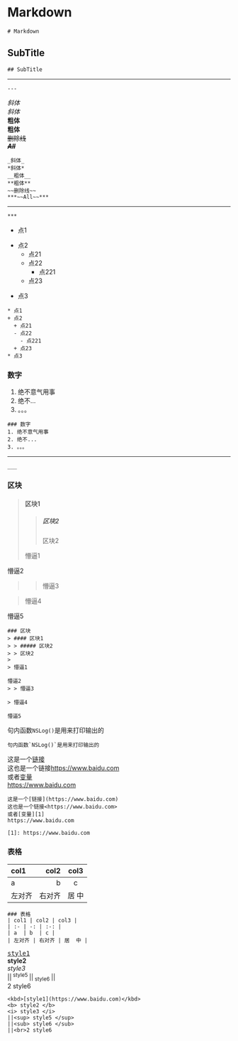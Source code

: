 # Markdown
```
# Markdown
```
## SubTitle
```
## SubTitle
```
---
```
---
```
_斜体_  
*斜体*  
__粗体__  
**粗体**  
~~删除线~~  
***~~All~~***  
```
_斜体_  
*斜体*  
__粗体__  
**粗体**  
~~删除线~~  
***~~All~~***  
```
***
```
***
```
* 点1
+ 点2
  + 点21
  - 点22
    - 点221
  + 点23
* 点3
```
* 点1
+ 点2
  + 点21
  - 点22
    - 点221
  + 点23
* 点3
```
### 数字
1. 绝不意气用事
2. 绝不...
3. 。。。
```
### 数字
1. 绝不意气用事
2. 绝不...
3. 。。。
```
___
```
___
```
### 区块
> #### 区块1
> > ##### 区块2  
> > 区块2  
>
> 懵逼1

懵逼2
> > 懵逼3

> 懵逼4

懵逼5
```
### 区块
> #### 区块1
> > ##### 区块2  
> > 区块2  
>
> 懵逼1

懵逼2
> > 懵逼3

> 懵逼4

懵逼5
```
句内函数`NSLog()`是用来打印输出的
```
句内函数`NSLog()`是用来打印输出的
```
这是一个[链接](https://www.baidu.com)  
这也是一个链接<https://www.baidu.com>  
或者[变量][1]  
https://www.baidu.com
```
这是一个[链接](https://www.baidu.com)  
这也是一个链接<https://www.baidu.com>  
或者[变量][1]  
https://www.baidu.com
```
[1]: https://www.baidu.com
```
[1]: https://www.baidu.com
```
### 表格
| col1 | col2 | col3 |
| :- | -: | :-: |
| a  | b  | c |
| 左对齐 | 右对齐 | 居  中 |
```
### 表格
| col1 | col2 | col3 |
| :- | -: | :-: |
| a  | b  | c |
| 左对齐 | 右对齐 | 居  中 |
```
<kbd>[style1](https://www.baidu.com)</kbd>  
<b> style2 </b>  
<i> style3 </i>  
||<sup> style5 </sup>
||<sub> style6 </sub>
||<br>2 style6
```
<kbd>[style1](https://www.baidu.com)</kbd>  
<b> style2 </b>  
<i> style3 </i>  
||<sup> style5 </sup>
||<sub> style6 </sub>
||<br>2 style6
```
